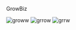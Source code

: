 GrowBiz 

![groww](https://github.com/vjola123/growbiz/assets/147322367/55dde257-bb85-4d50-a71c-6c4551badba4)
![grrow](https://github.com/vjola123/growbiz/assets/147322367/b90858a4-7b6b-4e2b-9f5f-ebd0dea37bb8)
![grrw](https://github.com/vjola123/growbiz/assets/147322367/bc33c5f1-8202-4d9b-ace7-b6c6ef350f9d)
